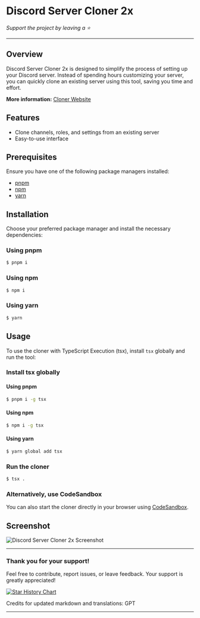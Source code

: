 # Discord Server Cloner 2x

*Support the project by leaving a :star:*

---

## Overview

Discord Server Cloner 2x is designed to simplify the process of setting up your Discord server. Instead of spending hours customizing your server, you can quickly clone an existing server using this tool, saving you time and effort.

**More information:** [Cloner Website](https://cloner-one.vercel.app/)

## Features

- Clone channels, roles, and settings from an existing server
- Easy-to-use interface
  
## Prerequisites

Ensure you have one of the following package managers installed:

- [pnpm](https://pnpm.io/)
- [npm](https://www.npmjs.com/)
- [yarn](https://yarnpkg.com/)

## Installation

Choose your preferred package manager and install the necessary dependencies:

### Using pnpm
```sh
$ pnpm i
```

### Using npm
```sh
$ npm i
```

### Using yarn
```sh
$ yarn
```

## Usage

To use the cloner with TypeScript Execution (tsx), install `tsx` globally and run the tool:

### Install tsx globally

#### Using pnpm
```sh
$ pnpm i -g tsx
```

#### Using npm
```sh
$ npm i -g tsx
```

#### Using yarn
```sh
$ yarn global add tsx
```

### Run the cloner
```sh
$ tsx .
```

### Alternatively, use CodeSandbox

You can also start the cloner directly in your browser using [CodeSandbox](https://codesandbox.io/dashboard/recent).

## Screenshot

![Discord Server Cloner 2x Screenshot](https://github.com/joaokristani/Discord-Server-Cloner-2x/assets/136858930/f387f534-88c6-4e1f-8cc1-2d9cdd28d3ca)

---

### Thank you for your support!

Feel free to contribute, report issues, or leave feedback. Your support is greatly appreciated!

[![Star History Chart](https://api.star-history.com/svg?repos=infinite-contributors/Discord-Server-Cloner-2-FIX,joaokristani/Discord-Server-Cloner-2x&type=Date)](https://star-history.com/#infinite-contributors/Discord-Server-Cloner-2-FIX&joaokristani/Discord-Server-Cloner-2x&Date)

Credits for updated markdown and translations: GPT

---
